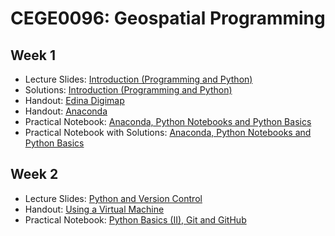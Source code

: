 # CEGE0096: Geospatial Programming

## Week 1

- Lecture Slides: [Introduction (Programming and Python)](https://github.com/aldolipani/CEGE0096/blob/master/1%20-%20Week/1%20-%20Introduction.pptx)
- Solutions: [Introduction (Programming and Python)](https://github.com/aldolipani/CEGE0096/blob/master/1%20-%20Week/1%20-%20Solutions.pptx)
- Handout: [Edina Digimap](https://github.com/aldolipani/CEGE0096/blob/master/1%20-%20Week/Edina%20Digimap.md)
- Handout: [Anaconda](https://github.com/aldolipani/CEGE0096/blob/master/1%20-%20Week/Anaconda.md)
- Practical Notebook: [Anaconda, Python Notebooks and Python Basics](https://github.com/aldolipani/CEGE0096/blob/master/1%20-%20Week/1%20-%20Anaconda%2C%20Python%20Notebooks%20and%20Python%20Basics.ipynb)
- Practical Notebook with Solutions: [Anaconda, Python Notebooks and Python Basics](https://github.com/aldolipani/CEGE0096/blob/master/1%20-%20Week/1%20-%20Anaconda%2C%20Python%20Notebooks%20and%20Python%20Basics%20with%20Solutions.ipynb)

## Week 2

- Lecture Slides: [Python and Version Control](https://github.com/aldolipani/CEGE0096/blob/master/2%20-%20Week/2%20-%20Python%20and%20Version%20Control.pptx)
- Handout: [Using a Virtual Machine](https://github.com/aldolipani/CEGE0096/blob/master/2%20-%20Week/Using%20a%20VM.md)
- Practical Notebook: [Python Basics (II), Git and GitHub](https://github.com/aldolipani/CEGE0096/blob/master/2%20-%20Week/2%20-%20Python%20Basics%20(II)%2C%20Git%20and%20GitHub.ipynb)

<!---
- Practical Notebook with Solutions: [Python Basics (II), Git and GitHub](https://github.com/aldolipani/CEGE0096/blob/master/2%20-%20Week/2%20-%20Python%20Basics%20(II)%2C%20Git%20and%20GitHub%20with%20Solutions.ipynb)

## Week 3

- Lecture Slides: [Python Data Structures, IDE and Debugger](https://github.com/aldolipani/CEGE0096/blob/master/3%20-%20Week/3%20-%20CEGE0096%20Python%20Data%20Structures%2C%20IDE%20and%20Debugger.pdf)
- Practical Notebook: [Python Data Structures and PyCharm](https://github.com/aldolipani/CEGE0096/blob/master/3%20-%20Week/3%20-%20Python%20Data%20Structures%20and%20PyCharm.ipynb)
- Practical Notebook with Solutions: [Python Data Structures and PyCharm](https://github.com/aldolipani/CEGE0096/blob/master/3%20-%20Week/3%20-%20Python%20Data%20Structures%20and%20PyCharm%20with%20Solutions.ipynb)

## Week 4

- Lecture Slides: [Object-Oriented Programming](https://github.com/aldolipani/CEGE0096/blob/master/4%20-%20Week/4%20-%20CEGE0096%20Object-Oriented%20Programming.pdf)
- Practical Notebook: [Object-Oriented Programming](https://github.com/aldolipani/CEGE0096/blob/master/4%20-%20Week/4%20-%20Object-Oriented%20Programming.ipynb)
- Practical Notebook with Solutions: [Object-Oriented Programming](https://github.com/aldolipani/CEGE0096/blob/master/4%20-%20Week/4%20-%20Object-Oriented%20Programming%20with%20Solutions.ipynb)

## Week 5

- Lecture Slides: [Geometry with Python](https://github.com/aldolipani/CEGE0096/blob/master/5%20-%20Week/5%20-%20CEGE0096%20Geometry%20with%20Python.pdf)
- Practical Notebook: [Drawing with Python](https://github.com/aldolipani/CEGE0096/blob/master/5%20-%20Week/5%20-%20Drawing%20with%20Python.ipynb)
- Practical Notebook with Solutions: [Drawing with Python](https://github.com/aldolipani/CEGE0096/blob/master/5%20-%20Week/5%20-%20Drawing%20with%20Python.ipynb)

## Week 6

- Lecture Slides: [Geospatial Modelling](https://github.com/aldolipani/CEGE0096/blob/master/6%20-%20Week/6%20-%20CEGE0096%20Geospatial%20Modelling.pdf)
- Practical Notebook: [NumPy and Pandas](https://github.com/aldolipani/CEGE0096/blob/master/6%20-%20Week/6%20-%20NumPy%20and%20Pandas.ipynb)
- Practical Notebook with Solutions: [NumPy and Pandas](https://github.com/aldolipani/CEGE0096/blob/master/6%20-%20Week/6%20-%20NumPy%20and%20Pandas%20with%20Solutions.ipynb)

## Week 7

- Lecture Slides: [Vector and Raster Representations](https://github.com/aldolipani/CEGE0096/blob/master/7%20-%20Week/7%20-%20CEGE0096%20Vector%20and%20Raster%20Representations.pdf)
- Practical Notebook: [PyProj, Shapely, GeoPandas, and Rasterio](https://github.com/aldolipani/CEGE0096/blob/master/7%20-%20Week/7%20-%20PyProj%2C%20Shapely%2C%20GeoPandas%2C%20and%20Rasterio.ipynb)
- Practical Notebook with Solutions: [PyProj, Shapely, GeoPandas, and Rasterio](https://github.com/aldolipani/CEGE0096/blob/master/7%20-%20Week/7%20-%20PyProj%2C%20Shapely%2C%20GeoPandas%2C%20and%20Rasterio%20with%20Solutions.ipynb)

## Week 8

- Lecture Slides: [Tree and Graph Representations](https://github.com/aldolipani/CEGE0096/blob/master/8%20-%20Week/8%20-%20CEGE0096%20Tree%20and%20Graph%20Representations.pdf)
- Practical Notebook: [RTree and NetworkX](https://github.com/aldolipani/CEGE0096/blob/master/8%20-%20Week/8%20-%20RTree%20and%20NetworkX.ipynb)
- Practical Notebook with Solutions: [RTree and NetworkX](https://github.com/aldolipani/CEGE0096/blob/master/8%20-%20Week/8%20-%20RTree%20and%20NetworkX%20with%20Solutions.ipynb)
-->
